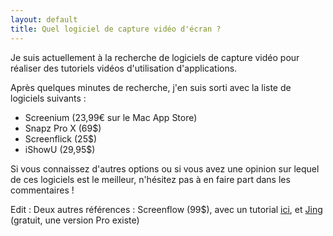 ```yaml
---
layout: default
title: Quel logiciel de capture vidéo d'écran ?
---
```


Je suis actuellement à la recherche de logiciels de capture vidéo pour réaliser des tutoriels vidéos d'utilisation d'applications.

Après quelques minutes de recherche, j'en suis sorti avec la liste de logiciels suivants :
- Screenium (23,99€ sur le Mac App Store)
- Snapz Pro X (69$)
- Screenflick (25$)
- iShowU (29,95$)

Si vous connaissez d'autres options ou si vous avez une opinion sur lequel de ces logiciels est le meilleur, n'hésitez pas à en faire part dans les commentaires !

Edit : Deux autres références : Screenflow (99$), avec un tutorial [ici](http://telestreamblog.telestream.net/2011/01/tutorial-how-to-create-a-video-trailer-by-matthieu-blanco-2/), et [Jing](http://www.techsmith.com/jing/) (gratuit, une version Pro existe)
